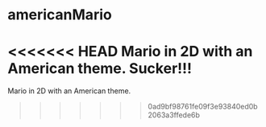 # americanMario
<<<<<<< HEAD
Mario in 2D with an American theme. Sucker!!!
=======
Mario in 2D with an American theme. 
>>>>>>> 0ad9bf98761fe09f3e93840ed0b2063a3ffede6b

